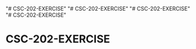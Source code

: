 "# CSC-202-EXERCISE" 
"# CSC-202-EXERCISE" 
"# CSC-202-EXERCISE" 
"# CSC-202-EXERCISE" 
# CSC-202-EXERCISE
